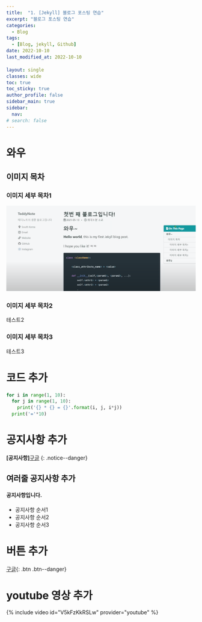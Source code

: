 ```yaml
---
title:  "1. [Jekyll] 블로그 포스팅 연습"
excerpt: "블로그 포스팅 연습"
categories:
  - Blog
tags:
  - [Blog, jekyll, Github]
date: 2022-10-10
last_modified_at: 2022-10-10

layout: single
classes: wide
toc: true
toc_sticky: true
author_profile: false
sidebar_main: true
sidebar:
  nav:
# search: false
---
```


# 와우

## 이미지 목차

### 이미지 세부 목차1
![](/images/2022-10-10-first-post/sample.png)
### 이미지 세부 목차2
테스트2
### 이미지 세부 목차3
테스트3

# 코드 추가

```python
for i in range(1, 10):
  for j in range(1, 10):
    print('{} * {} = {}'.format(i, j, i*j))
  print('='*10)
```

# 공지사항 추가

**[공지사항]**[구글](https://www.google.com)
{: .notice--danger}

## 여러줄 공지사항 추가
<div class="notice--success">
<h4>공지사항입니다.</h4>
<ul>
    <li>공지사항 순서1</li>
    <li>공지사항 순서2</li>
    <li>공지사항 순서3</li>
</ul>
</div>

# 버튼 추가

[구글](https://www.google.com){: .btn .btn--danger}

# youtube 영상 추가
{% include video id="V5kFzKkRSLw" provider="youtube" %}